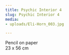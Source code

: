 ```yaml
---
title: Psychic Interior 4
slug: Psychic Interior 4
media:
- uploads/Eli-Horn_003.jpg

---
```

Pencil on paper  
23 x 56 cm